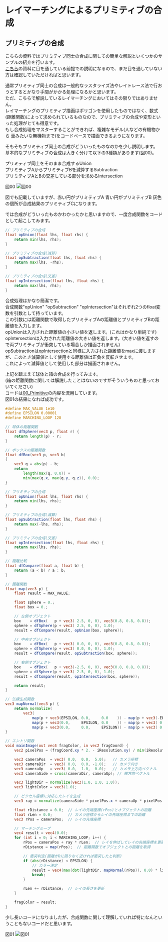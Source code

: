 
# レイマーチングによるプリミティブの合成  

## プリミティブの合成  

  こちらの資料ではプリミティブ同士の合成に関しての簡単な解説といくつかのサンプルの紹介を行います。  
  [こちら](../00_Primitive/README.md)の資料に目を通している前提での説明になるので、まだ目を通していない方は確認していただければと思います。  

  通常プリミティブ同士の合成は一般的なラスタライズ法やレイトレース法で行おうとするとかなり手間がかかる処理になるかと思います。  
  ただ、こちらで解説しているレイマーチングにおいてはその限りではありません。  
  レイマーチングのプリミティブ描画はポリゴンを使用したものではなく、数式(距離関数)によって求められているものなので、プリミティブの合成や変形といった処理がとても得意です。  
  もし合成処理をマスターすることができれば、複雑なモデル(人などの有機物から 車みたいな無機物まで)をコードベースで描画できるようになります。  

  そもそもプリミティブ同士の合成がどういったものなのかを少し説明します。  
  基本的なプリミティブの合成は大きく分けて以下の3種類があります(図00)。  

  プリミティブ同士をそのまま合成するUnion  
  プリミティブAからプリミティブBを減算するSubtraction  
  プリミティブAとBの交差している部分を求めるIntersection  
  
  図00
  ![図00](pic00.png)  

  図でも記載していますが、赤い円がプリミティブA 青い円がプリミティブB 灰色の個所が合成結果のプリミティブCになります。  

  では合成がどういったものかわかったかと思いますので、一度合成関数をコードとして起こしてみます。  

```glsl
// プリミティブの合成
float opUnion(float lhs, float rhs) {
    return min(lhs, rhs);
}

// プリミティブの合成(減算)
float opSubtraction(float lhs, float rhs) {
    return max(lhs, -rhs);
}

// プリミティブの合成(交差)
float opIntersection(float lhs, float rhs) {
    return max(lhs, rhs);
}
```

  合成処理はかなり簡潔です。  
  合成関数"opUnion" "opSubtraction" "opIntersection"はそれぞれ2つのfloat変数を引数として持っています。  
  この引数には距離関数で取得したプリミティブAの距離値とプリミティブBの距離値を入力します。  
  opUnionは入力された距離値の小さい値を返します。(これはかなり単純です)  
  opIntersectionは入力された距離値の大きい値を返します。(大きい値を返すので両プリミティブが衝突している場合しか描画されません)  
  opSubtractionはopIntersectionと同様に入力された距離値をmaxに渡しますが、このとき減算値として使用する距離値は正負を反転させます。  
  これによって減算値として使用した部分は描画されません。  
  
  上記を踏まえて球体と箱の合成を行ってみます。  
  (箱の距離関数に関しては解説したことはないのですがそういうものと思っておいてください)  
  コードは[00_Primitive](../00_Primitive/README.md)の内容を流用しています。  
  図01の結果になれば成功です。  

```glsl
#define MAX_VALUE 1e10
#define EPSILON 0.00001
#define MARCHING_LOOP 128

// 球体の距離関数
float dfSphere(vec3 p, float r) {
    return length(p) - r;
}

// ボックスの距離関数
float dfBox(vec3 p, vec3 b)
{
    vec3 q = abs(p) - b;
    return  
        length(max(q, 0.0)) +  
        min(max(q.x, max(q.y, q.z)), 0.0);
}

// プリミティブの合成
float opUnion(float lhs, float rhs) {
    return min(lhs, rhs);
}

// プリミティブの合成(減算)
float opSubtraction(float lhs, float rhs) {
    return max(-lhs, rhs);
}

// プリミティブの合成(交差)
float opIntersection(float lhs, float rhs) {
    return max(lhs, rhs);
}

// 距離比較
float dfCompare(float a, float b) {
    return (a < b) ? a : b;
}

// 距離関数
float map(vec3 p) {
    float result = MAX_VALUE;

    float sphere = 0.;
    float box = 0.;

    // 左側オブジェクト
    box    = dfBox(   p + vec3( 2.5, 0, 0), vec3(0.8, 0.8, 0.8));
    sphere = dfSphere(p + vec3( 2.5, 0, 0), 1.0);
    result = dfCompare(result, opUnion(box, sphere));

    // 中央オブジェクト
    box    = dfBox(   p + vec3( 0.0, 0, 0), vec3(0.8, 0.8, 0.8));
    sphere = dfSphere(p + vec3( 0.0, 0, 0), 1.0);
    result = dfCompare(result, opSubtraction(box, sphere));

    // 右側オブジェクト
    box    = dfBox(   p + vec3(-2.5, 0, 0), vec3(0.8, 0.8, 0.8));
    sphere = dfSphere(p + vec3(-2.5, 0, 0), 1.0);
    result = dfCompare(result, opIntersection(box, sphere));

    return result;
}

// 法線生成関数
vec3 mapNormal(vec3 p) {
    return normalize(
        vec3(
            map(p + vec3(EPSILON, 0.0,     0.0    )) - map(p + vec3(-EPSILON,  0.0,      0.0    )),
            map(p + vec3(0.0,     EPSILON, 0.0    )) - map(p + vec3( 0.0,     -EPSILON,  0.0    )),
            map(p + vec3(0.0,     0.0,     EPSILON)) - map(p + vec3( 0.0,      0.0,     -EPSILON))));
}

// エントリ関数
void mainImage(out vec4 fragColor, in vec2 fragCoord) {
    vec2 pixelPos = (fragCoord.xy * 2. - iResolution.xy) / min(iResolution.x, iResolution.y); // 原点を画面中心に

    vec3 cameraPos  = vec3( 0.0,  0.0,  5.0);   // カメラ座標
    vec3 cameraDir  = vec3( 0.0,  0.0, -1.0);   // カメラ向き
    vec3 cameraUp   = vec3( 0.0,  1.0,  0.0);   // カメラ上方向ベクトル
    vec3 cameraSide = cross(cameraDir, cameraUp); // 横方向ベクトル

    vec3 lightDir = normalize(vec3(1.0, 1.0, 1.0));
    vec3 lightColor = vec3(1.0);

    // ピクセル座標に対応したレイを生成
    vec3 ray = normalize(cameraSide * pixelPos.x + cameraUp * pixelPos.y + cameraDir);

    float rDistance = 0.0;  // レイの先端座標(rPos)とオブジェクトの距離
    float rLen = 0.0;       // カメラ座標からレイの先端座標までの距離
    vec3 rPos = cameraPos;  // レイの先端座標

    // マーチングループ
    vec4 result = vec4(0.0);
    for (int i = 0; i < MARCHING_LOOP; i++) {
        rPos = cameraPos + ray * rLen;  // レイを伸ばしてレイの先端座標を更新
        rDistance = map(rPos);  // 距離関数でオブジェクトとの距離を取得

        // 衝突判定(距離が0に限りなく近ければ衝突したと判断)
        if (abs(rDistance) < EPSILON) {
            // カラー決定
            result = vec4(max(dot(lightDir, mapNormal(rPos)), 0.0) * lightColor, 1.0);
            break;
        }

        rLen += rDistance;  // レイの長さを更新
    }

    fragColor = result;
}
```  

  少し長いコードになりましたが、合成関数に関して理解していれば特になんということもないコードだと思います。  

  図01
  ![図01](pic01.png)  
